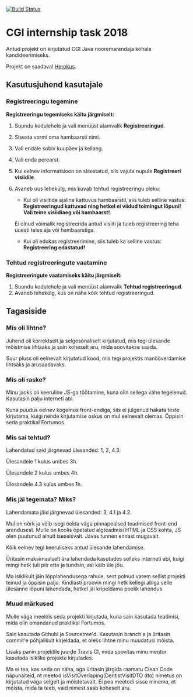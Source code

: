 [![Build Status](https://travis-ci.org/kertmannik/CGI_test_task.svg?branch=master)](https://travis-ci.org/kertmannik/CGI_test_task)

# CGI internship task 2018

Antud projekt on kirjutatud CGI Java nooremarendaja kohale kandideerimiseks.

Projekt on saadaval [Herokus](https://http://cgitesttask.herokuapp.com/).

## Kasutusjuhend kasutajale
### Registreeringu tegemine
**Registreeringu tegemiseks käitu järgmiselt:**

1. Suundu kodulehele ja vali menüüst alamvalik **Registreeringud**.
2. Sisesta vormi oma hambaarsti nimi.
3. Vali endale sobiv kuupäev ja kellaeg.
4. Vali enda perearst.
5. Kui eelnev informatsioon on sisestatud, siis vajuta nupule **Registreeri visiidile**.
6. Avaneb uus lehekülg, mis kuvab tehtud registreeringu oleku:
   * Kui oli visiitide ajaline kattuvus hambaarstil, siis tuleb selline vastus: **Registreeringud kattuvad ning hetkel ei viidud toimingut lõpuni! Vali teine visiidiaeg või hambaarst!**.

   Ei olnud võimalik registreerida antud visiiti ja tuleb registreering teha uuesti teise aja või hambaarstiga.
   * Kui oli edukas registreerimine, siis tuleb ka selline vastus: **Registreering edastatud!**

### Tehtud registreeringute vaatamine
**Registreeringute vaatamiseks käitu järgmiselt:**
1. Suundu kodulehele ja vali menüüst alamvalik **Tehtud registreeringud**.
2. Avaneb lehekülg, kus on näha kõik tehtud registreeringud.

## Tagasiside
### Mis oli lihtne?
Juhend oli korrektselt ja selgesõnaliselt kirjutatud, mis tegi ülesande mõistmise lihtsaks ja sain koheselt aru, mida soovitakse saada.

Suur pluss oli eelnevalt kirjutatud kood, mis tegi projektis manööverdamise lihtsaks ja arusaadavaks.

### Mis oli raske?
Minu jaoks oli keeruline JS-ga töötamine, kuna olin sellega vähe tegelenud. Kasutasin palju interneti abi.

Kuna puudus eelnev kogemus front-endiga, siis ei julgenud hakata teste kirjutama, kuigi nende kirjutamise oskus on mul eelnevalt olemas. Õppisin seda praktikal Fortumos.

### Mis sai tehtud?
Lahendatud said järgnevad ülesanded: 1, 2, 4.3.

Ülesandele 1 kulus umbes 3h.

Ülesandele 2 kulus umbes 4h.

Ülesandele 4.3 kulus umbes 1h.

### Mis jäi tegemata? Miks?
Lahendamata jäid järgnevad ülesanded: 3, 4.1 ja 4.2.

Mul on nõrk ja võib isegi öelda väga pinnapealsed teadmised front-end arendusest. Mulle on koolis õpetatud algteadmisi HTML ja CSS kohta, JS olen puutunud ainult iseseisvalt. Javas tunnen ennast mugavalt.

Kõik eelnev tegi keeruliseks antud ülesande lahendamise.

Üritasin maksimaalselt ära lahendada kasutades selleks interneti abi, kuigi mingi hetk tuli piir ette ja tundsin, asi käib üle jõu.

Ma isiklikult jäin lõpplahendusega rahule, sest polnud varem sellist projekti teinud ja õppisin palju. Kindlasti proovin mingi hetk kellegi abiga selle ülesanne lõpuni lahendada, hetkel jäi kripeldama poolik lahendus.

### Muud märkused
Mulle väga meeldis seda projekti kirjutada, kuna sain kasutada teadmisi, mida olin omandanud praktikal Fortumos.

Sain kasutada Githubi ja Sourcetree'd. Kasutasin branch'e ja üritasin commit'e põhjalikult kirjeldada, et oleks lihtne minu muudatusi mõista.

Lisaks panin projektile juurde Travis CI, mida soovitas minu mentor kasutada isiklike projekte kirjutades.

Ma ei tea, kas seda on näha, aga üritasin järgida raamatu Clean Code näpunäiteid, nt meetod isVisitOverlaping(DentistVisitDTO dto) nimetus on kirjutatud väga selgelt ja mõistetavalt. Ei pea meetodi sisse minema, et mõista, mida ta teeb, vaid nimest saab koheselt aru.

